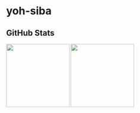 # yoh-siba

<!--
**yoh-siba/yoh-siba** is a ✨ _special_ ✨ repository because its `README.md` (this file) appears on your GitHub profile.

Here are some ideas to get you started:

- 🔭 I’m currently working on ...
- 🌱 I’m currently learning ...
- 👯 I’m looking to collaborate on ...
- 🤔 I’m looking for help with ...
- 💬 Ask me about ...
- 📫 How to reach me: ...
- 😄 Pronouns: ...
- ⚡ Fun fact: ...
-->


## GitHub Stats

<a href="https://github.com/tocoteron">
  <img align="left" height="170px" src="https://github-readme-stats-self-theta-45.vercel.app/api?username=yoh-siba&count_private=true&show_icons=true&theme=dracula" />
</a>
<a href="https://github.com/tocoteron">
  <img align="left" height="170px" src="https://github-readme-stats-self-theta-45.vercel.app/api/top-langs/?username=yoh-siba&count_private=true&layout=compact&theme=dracula" />
</a>
